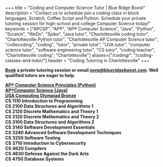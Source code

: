 +++
title = "Coding and Computer Science Tutor | Blue Ridge Boost"
description = "Contact us to schedule join a coding class in block languages, Scratch, Coffee Script and Python. Schedule your private tutoring session for high-school and college Computer Science today!" 
keywords = ["APCSP", "AP&reg;", "AP&reg; Computer Science",  "Java", "Python", "Scratch", "WeDo", "Spike", "Java tutor", "Charlottesville coding tutor", "Charlottesville Python tutor", "Charlottesville AP Computer Science tutor", "cvillecoding", "coding", "tutor", "private tutor", "UVA tutor", "computer science tutor", "software engineering tutor", "CS tutor", "coding teacher", "Charlottesville coding", "Charlottesville"]
aliases=["/coding/", "/coding-classes-and-tutor/"]
header = "Coding Tutoring in Charlottesville"
+++

<div class="container">
  <div class="row justify-content-center p-2 m-2 b-2"> 
    <div class="col">
      <b> <a href="https://blueridgeboost-cs.youcanbook.me" class="btn btn-contact-us-small">Book</a>  a private tutoring session or email <a href="mailto:nora@blueridgeboost.com" class="btn btn-contact-us-small"><em>nora@blueridgeboost.com</em></a>. Well qualified tutors are eager to help.</p>
    </div>
  </div>
  <div class="row"> 
    <!-- <div class="col">
      <div class="container text-start">
        <div class="row">
          <div class="col-sm">
            <h2>Coding Classes</h2>
            <div class="hangingspaced"><a href="/class/coding/preschool-block-coding">Preschool Coding</a></div>
            <div class="hangingspaced"><a href="/class/coding/kids-block-coding">Block Languages using Code Monkey</a></div>
            <div class="hangingspaced"><a href="/class/coding/lego-wedo">Robotics with Lego WeDo 2.0&reg;</a></div>
            <div class="hangingspaced"><a href="/class/coding/scratch">Scratch</a></div>
            <div class="hangingspaced"><a href="/class/coding/lego-spike">Robotics with Lego Spike&reg;</a></div>
            <div class="hangingspaced"><a href="/class/coding/tweens-coffee-script">Coffee Script using Code Monkey&reg;</a></div>
            <div class="hangingspaced"><a href="/class/coding/middle-school-python">Python Programming</a></div>
          </div> -->
          <div class="col-sm">
            <!-- <h2>Coding Tutor</h2> -->
            <div class="hangingspaced"><a href="/tutor/computer-science/ap-computer-science-principles">AP&reg; Computer Science Principles (Python)</a></div>
            <div class="hangingspaced"><a href="/tutor/computer-science/ap-computer-science-java">AP&reg;Computer Science (Java)</a></div>
            <div class="hangingspaced"><a href="/tutor/computer-science/usaco-computing-olympiad">USA Computing Olympiad Bronze</a></div>
            <div class="hangingspaced">CS 1110	Introduction to Programming</div>
            <div class="hangingspaced">CS 2100	Data Structures and Algorithms 1</div>
            <div class="hangingspaced">CS 2120	Discrete Mathematics and Theory 1</div>
            <div class="hangingspaced">CS 3120	Discrete Mathematics and Theory 2</div>
            <div class="hangingspaced">CS 3100	Data Structures and Algorithms 2</div>
            <div class="hangingspaced">CS 3140	Software Development Essentials</div>
            <div class="hangingspaced">CS 3240	Advanced Software Development Techniques</div>
            <div class="hangingspaced">CS 3250	Software Testing</div>
            <div class="hangingspaced">CS 3710	Introduction to Cybersecurity</div>
            <div class="hangingspaced">CS 4620	Compilers</div>
            <div class="hangingspaced">CS 4630	Defense Against the Dark Arts</div>
            <div class="hangingspaced">CS 4750	Database Systems</div>
          </div>
        </div>
      </div>
    </div>
  </div>
</div>
